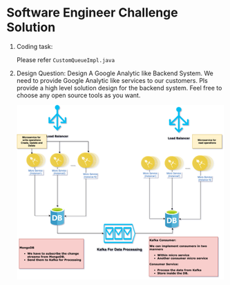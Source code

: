 # Software Engineer Challenge Solution

<ol>
<li> Coding task: 

Please refer `CustomQueueImpl.java`

</li>

<li> Design Question: Design A Google Analytic like Backend System. We need to provide Google Analytic like services to our customers. Pls provide a high level solution design for the backend system. Feel free to choose any open source tools as you want. 
 
![High-Level Design](cqrs.png)
</li>